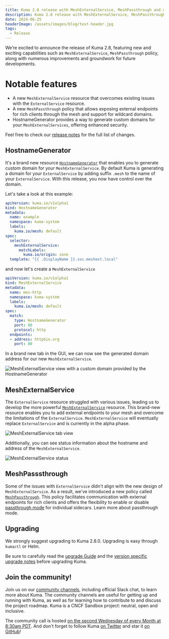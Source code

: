 ```yaml
---
title: Kuma 2.8 release with MeshExternalService, MeshPassthrough and more...
description: Kuma 2.8 release with MeshExternalService, MeshPassthrough and more...
date: 2024-06-25
headerImage: /assets/images/blog/test-header.jpg
tags:
  - Release
---
```


We’re excited to announce the release of Kuma 2.8, featuring new and exciting capabilities such as `MeshExternalService`, `MeshPassthrough` policy, along with numerous improvements and groundwork for future developments.

# Notable features
* A new `MeshExternalService` resource that overcomes existing issues with the `ExternalService` resource.
* A new `MeshPassthrough` policy that allows exposing external endpoints for rich clients through the mesh and support for wildcard domains.
* HostnameGenerator provides a way to generate custom domains for your `MeshExternalServices`, offering enhanced security.

Feel free to check our [release notes](https://github.com/kumahq/kuma/releases/tag/2.8.0) for the full list of changes.

## HostnameGenerator

It's a brand new resource [`HostnameGenerator`](/docs/2.8.x/networking/hostnamegenerator) that enables you to generate custom domain for your `MeshExternalService`. By default Kuma is generating a domain for your `ExternalService` by adding suffix `.mesh` to the name of your `ExternalService`. With this release, you now have control over the domain.

Let's take a look at this example:

```yaml
apiVersion: kuma.io/v1alpha1
kind: HostnameGenerator
metadata:
  name: example
  namespace: kuma-system
  labels:
    kuma.io/mesh: default
spec:
  selector:
    meshExternalService:
      matchLabels:
        kuma.io/origin: zone
  template: "{{ .DisplayName }}.svc.meshext.local"
```

and now let's create a `MeshExternalService`

```yaml
apiVersion: kuma.io/v1alpha1
kind: MeshExternalService
metadata:
  name: mes-http
  namespace: kuma-system
  labels:
    kuma.io/mesh: default
spec:
  match:
    type: HostnameGenerator
    port: 80
    protocol: http
  endpoints:
  - address: httpbin.org
    port: 80
```

In a brand new tab in the GUI, we can now see the generated domain address for our new `MeshExternalService`.

![MeshExternalService view with a custom domain provided by the HostnameGenerator](/assets/images/blog/kuma_2_8_mes_hostname.png)

## MeshExternalService
The `ExternalService` resource struggled with various issues, leading us to develop the more powerful [`MeshExternalService`](/docs/2.8.x/networking/meshexternalservice/) resource. This brand-new resource enables you to add external endpoints to your mesh and overcome the limitations of the `ExternalService`. `MeshExternalService` will eventually replace `ExternalService` and is currently in the alpha phase.

![MeshExternalService tab view](/assets/images/blog/kuma_2_8_mes.png)

Additionally, you can see status information about the hostname and address of the `MeshExternalService`.

![MeshExternalService status](/assets/images/blog/kuma_2_8_mes_status.png)

## MeshPasssthrough

Some of the issues with `ExternalService` didn't align with the new design of `MeshExternalService`. As a result, we've introduced a new policy called [`MeshPassthrough`](https://kuma.io/docs/2.8.x/policies/meshpassthrough). This policy facilitates communication with external endpoints for rich clients and offers the flexibility to enable or disable [passthrough mode](/docs/2.8.x/networking/non-mesh-traffic/#outgoing) for individual sidecars. Learn more about passthrough mode.

## Upgrading

We strongly suggest upgrading to Kuma 2.8.0. Upgrading is easy through `kumactl` or Helm.

Be sure to carefully read the [upgrade Guide](/docs/2.8.x/production/upgrades-tuning/upgrades/) and the [version specific upgrade notes](/docs/2.8.x/production/upgrades-tuning/upgrade-notes) before upgrading Kuma.

## Join the community!

Join us on our [community channels](/community/), including official Slack chat, to learn more about Kuma.
The community channels are useful for getting up and running with Kuma, as well as for learning how to contribute to and discuss the project roadmap.
Kuma is a CNCF Sandbox project: neutral, open and inclusive.

The community call is hosted [on the second Wednesday of every Month at 8:30am PDT](/community/).
And don't forget to follow Kuma [on Twitter](https://twitter.com/kumamesh) and star it [on GitHub](https://github.com/kumahq/kuma)!
